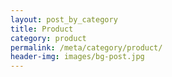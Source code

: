 ```yaml
---
layout: post_by_category
title: Product
category: product
permalink: /meta/category/product/
header-img: images/bg-post.jpg
---
```

